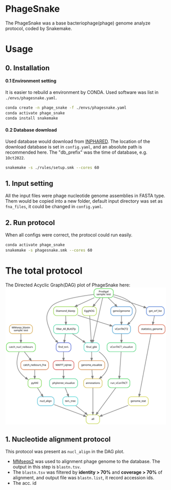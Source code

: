 # PhageSnake
The PhageSnake was a base bacteriophage(phage) genome analyze protocol, coded by Snakemake.

# Usage
## 0. Installation
#### 0.1 Environment setting
It is easier to rebuild a environment by CONDA.
Used software was list in `./envs/phagesnake.yaml`.

```bash
conda create -n phage_snake -f ./envs/phagesnake.yaml
conda activate phage_snake
conda install snakemake
```

#### 0.2 Database download
Used database would download from [INPHARED](https://github.com/RyanCook94/inphared).
The location of the download database is set in `config.yaml`, and an absolute path is recommended here.
The "db_prefix" was the time of database, e.g. `1Oct2022`.

```bash
snakemake -s ./rules/setup.smk --cores 60
```

## 1. Input setting
All the input files were phage nucleotide genome assemblies in FASTA type.
Them would be copied into a new folder, default input directory was set as `fna_files`, it could be changed in `config.yaml`.

## 2. Run protocol
When all configs were correct, the protocol could run easily.
```bash
conda activate phage_snake
snakemake -s phagesnake.smk --cores 60
```

# The total protocol
The Directed Acyclic Graph(DAG) plot of PhageSnake here:
![dag](dag.svg)

## 1. Nucleotide alignment protocol
This protocol was present as `nucl_align` in the DAG plot.
- [MMseqs2](https://github.com/soedinglab/MMseqs2) was used to alignment phage genome to the database. The output in this step is `blastn.tsv`.
- The `blastn.tsv` was filtered by **identity > 70%** and **coverage > 70%** of alignment, and output file was `blastn.list`, it record accession ids.
- The acc. id 